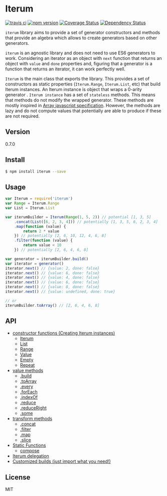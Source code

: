# Iterum

[![travis ci][1]][2]
[![npm version][3]][4]
[![Coverage Status][5]][6]
[![Dependency Status][7]][8]

`iterum` library aims to provide a set of generator constructors and methods that provide an algebra which allows to create generators based on other generators. 

`iterum` is an agnostic library and does not need to use ES6 generators to work. Considering an iterator as an object with `next` function that returns an object with `value` and `done` properties and, figuring that a generator is a function that returns an iterator, it can work perfectly well.

`Iterum` is the main class that exports the library. This provides a set of constructors as static properties (`Iterum.Range`, `Iterum.List`, etc) that build Iterum instances. An Iterum instance is object that wraps a 0-arity generator . `Iterum instance` has a set of `stateless` methods. This means that methods do not modify the wrapped generator. These methods are mostly inspired in [Array javascript specification](https://developer.mozilla.org/en-US/docs/Web/JavaScript/Reference/Global_Objects/Array). However, the methods are lazy and do not compute values that potentially are able to produce if these are not required.

## Version
0.7.0

## Install

``` bash
$ npm install iterum --save
```

## Usage
``` javascript
var Iterum = require('iterum')
var Range = Iterum.Range
var List = Iterum.List

var iterumBuilder = Iterum(Range(1, 5, 2)) // potential [1, 3, 5]
    .concat(List([6, 2, 3, 4])) // potentially [1, 3, 5, 6, 2, 3, 4]
    .map(function (value) {
        return 2 * value
    }) // potentially [2, 6, 10, 12, 4, 6, 8]
    .filter(function (value) {
        return value < 10
    }) // potentially [2, 6, 4, 6, 8]

var generator = iterumBuilder.build()
var iterator = generator()
iterator.next() // {value: 2, done: false}
iterator.next() // {value: 6, done: false}
iterator.next() // {value: 4, done: false}
iterator.next() // {value: 6, done: false}
iterator.next() // {value: 8, done: false}
iterator.next() // {value: undefined, done: true}

// or
iterumBuilder.toArray() // [2, 6, 4, 6, 8]
```

## API
- [constructor functions (Creating Iterum instances)](doc/API_constructor.md)
    - [Iterum](doc/API_constructor.md#iterum-generator-boundparams)
    - [List](doc/API_constructor.md#list-array)
    - [Range](doc/API_constructor.md#range-start-end-increase--1)
    - [Value](doc/API_constructor.md#value-value)
    - [Empty](doc/API_constructor.md#empty-)
    - [Repeat](doc/API_constructor.md#repeat-value-n--infinity)
- [value methods](doc/API_value_methods.md)
    - [.build](doc/API_value_methods.md#build-)
    - [.toArray](doc/API_value_methods.md#toarray-)
    - [.every](doc/API_value_methods.md#every-cb-context--this)
    - [.forEach](doc/API_value_methods.md#foreach-cb-context)
    - [.indexOf](doc/API_value_methods.md#indexof-elem)
    - [.reduce](doc/API_value_methods.md#reduce-cb-initialvalue)
    - [.reduceRight](doc/API_value_methods.md#reduceright-cb-initialvalue)
    - [.some](doc/API_value_methods.md#some-cb-context--this)
- [transform methods](doc/API_transform_methods.md)
    - [.concat](doc/API_transform_methods.md#concat-generator)
    - [.filter](doc/API_transform_methods.md#filter-cb-context--this)
    - [.map](doc/API_transform_methods.md#map-cb-context--this)
    - [.slice](doc/API_transform_methods.md#slice-start--0-end--infinity)
- [Static Functions](doc/API_static_functions.md)
    - [compose](doc/API_static_functions.md#iterumcompose-generators)
- [Iterum delegation](doc/iterum_delegation.md)
- [Customized builds (just import what you need!)](doc/customized_builds.md)

## License
MIT


  [1]: https://travis-ci.org/xgbuils/iterum.svg?branch=master
  [2]: https://travis-ci.org/xgbuils/iterum
  [3]: https://badge.fury.io/js/iterum.svg
  [4]: https://badge.fury.io/js/iterum
  [5]: https://coveralls.io/repos/github/xgbuils/iterum/badge.svg?branch=master
  [6]: https://coveralls.io/github/xgbuils/iterum?branch=master
  [7]: https://david-dm.org/xgbuils/iterum.svg
  [8]: https://david-dm.org/xgbuils/iterum